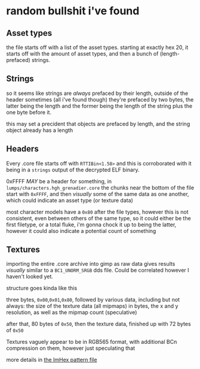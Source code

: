 # random bullshit i've found

## Asset types
the file starts off with a list of the asset types. starting at exactly hex 20, it starts off with the amount of asset types, and then a bunch of (length-prefaced) strings.

## Strings
so it seems like strings are *always* prefaced by their length, outside of the header sometimes (all i've found though) they're prefaced by two bytes, the latter being the length and the former being the length of the string plus the one byte before it.

this may set a precident that objects are prefaced by length, and the string object already has a length

## Headers
Every .core file starts off with `RTTIBin<1.58>` and this is corroborated with it being in a `strings` output of the decrypted ELF binary.

0xFFFF *MAY* be a header for something, in `lumps/characters.hgh_grenadier.core` the chunks near the bottom of the file start with `0xFFFF`, and then *visually* some of the same data as one another, which could indicate an asset type (or texture data)

most character models have a `0x80` after the file types, however this is not consistent, even between others of the same type, so it could either be the first filetype, or a total fluke, i'm  gonna chock it up to being the latter, however it could also indicate a potential count of something

## Textures
importing the entire .core archive into gimp as raw data gives results *visually* similar to a `BC1_UNORM_SRGB` dds file. Could be correlated however I haven't looked yet.

structure goes kinda like this

three bytes, `0x00`,`0x01`,`0x80`, followed by various data, including but not always: the size of the texture data (all mipmaps) in bytes, the x and y resolution, as well as the mipmap count (speculative)

after that, 80 bytes of `0x50`, then the texture data, finished up with 72 bytes of `0x50`

Textures vaguely appear to be in RGB565 format, with additional BCn compression on them, however just speculating that

more details in [the ImHex pattern file](https://github.com/headassbtw/Mantle/blob/main/ImHex_Patterns/rtti_texture.hexpat)

